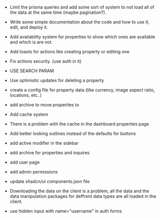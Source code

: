 - Limit the prisma queries and add some sort of system to not load all of the data at the same time (maybe pagination?).

- Write some simple documentation about the code and how to use it, edit, and deploy it.

- Add availability system for properties to show which ones are available and which is are not.

- Add toasts for actions like creating property or editing one

- Fix actions security. (use auth in it)

- USE SEARCH PARAM

- Use optimistic updates for deleting a property

- create a config file for property data (like currency, image aspect ratio, locations, etc..)

- add archive to move properties to

- Add cache system

- There is a problem with the cache in the dashboard properties page

- Add better looking outlines instead of the defaults for buttons

- add active modifier in the sidebar

- add archive for properties and inquires

- add user page

- add admin permissions

- update shadcn/ui components.json file

- Downloading the data on the client is a problem, all the data and the data manipulation packages for deffrent data types are all loaded in the client.

- use hidden input with name="username" in auth forms
